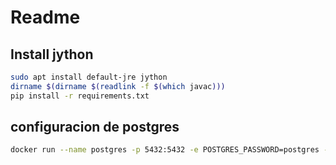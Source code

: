 # Readme

## Install jython

``` bash
sudo apt install default-jre jython
dirname $(dirname $(readlink -f $(which javac)))
pip install -r requirements.txt
```


## configuracion de postgres

``` bash
docker run --name postgres -p 5432:5432 -e POSTGRES_PASSWORD=postgres -d postgres:13.2-alpine
```
